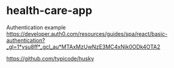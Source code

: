 # health-care-app

Authentication example
https://developer.auth0.com/resources/guides/spa/react/basic-authentication?_gl=1*ysu8ff*_gcl_au*MTAxMzUwNzE3MC4xNjk0ODk4OTA2


https://github.com/typicode/husky